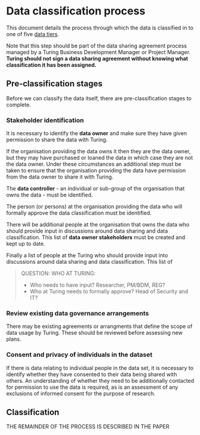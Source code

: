 # Data classification process

This document details the process through which the data is classified in to one of five [data tiers](https://github.com/alan-turing-institute/data-safe-haven/wiki/DataTiers).

Note that this step should be part of the data sharing agreement process managed by a Turing Business Development Manager or Project Manager. **Turing should not sign a data sharing agreement without knowing what classification it has been assigned.**

## Pre-classification stages

Before we can classify the data itself, there are pre-classification stages to complete.

### Stakeholder identification

It is necessary to identify the **data owner** and make sure they have given permission to share the data with Turing.

If the organisation providing the data owns it then they are the data owner, but they may have purchased or loaned the data in which case they are not the data owner. Under these circumstances an additional step must be taken to ensure that the organisation providing the data have permission from the data owner to share it with Turing.

The **data controller** - an individual or sub-group of the organisation that owns the data - must be identified. 

The person (or persons) at the organisation providing the data who will formally approve the data classification must be identified.

There will be additional people at the organisation that owns the data who should provide input in discussions around data sharing and data classification. This list of **data owner stakeholders** must be created and kept up to date.

Finally a list of people at the Turing who should provide input into discussions around data sharing and data classification. This list of 

> QUESTION: WHO AT TURING:
> * Who needs to have input? Researcher, PM/BDM, REG?
> * Who at Turing needs to formally approve? Head of Security and IT? 

### Review existing data governance arrangements

There may be existing agreements or arrangments that define the scope of data usage by Turing. These should be reviewed before assessing new plans.

### Consent and privacy of individuals in the dataset

If there is data relating to individual people in the data set, it is necessary to identify whether they have consented to their data being shared with others. An understanding of whether they need to be additionally contacted for permission to use the data is required, as is an assessment of any exclusions of informed consent for the purpose of research.

## Classification

THE REMAINDER OF THE PROCESS IS DESCRIBED IN THE PAPER




